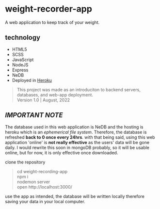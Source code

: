 # weight-recorder-app

A web application to keep track of your weight.

## technology

- HTML5
- SCSS
- JavaScript
- NodeJS
- Express
- NeDB
- Deployed in [Heroku](https://weight-recording-app.herokuapp.com/)

> This project was made as an introduciton to backend servers, databases, and web-app deployment. <br/>
> Version 1.0 | August, 2022

## _IMPORTANT NOTE_

The database used in this web application is NeDB and the hosting is heroku which is an _ephemerical file system_. Therefore, the database is refreshed **back to 0 once every 24hrs**. with that being said, using this web application 'online' is **not really effective** as the users' data will be gone daily. I would rewrite this soon in mongoDB probably, so it will be usable online, but for now, it is only effective once downloaded.

clone the repository

> cd weight-recording-app <br/>
> npm i <br/>
> nodemon server <br/>
> open http://localhost:3000/ <br/>

use the app as intended, the database will be written locally therefore saving your data in your local computer.
